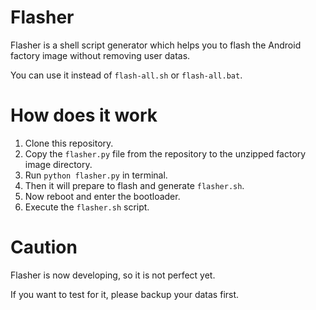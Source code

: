 # Flasher
Flasher is a shell script generator which helps you to flash the Android factory image without removing user datas.

You can use it instead of `flash-all.sh` or `flash-all.bat`.

# How does it work
1. Clone this repository.
2. Copy the `flasher.py` file from the repository to the unzipped factory image directory.
3. Run `python flasher.py` in terminal.
4. Then it will prepare to flash and generate `flasher.sh`.
5. Now reboot and enter the bootloader.
5. Execute the `flasher.sh` script.

# Caution
Flasher is now developing, so it is not perfect yet.

If you want to test for it, please backup your datas first.